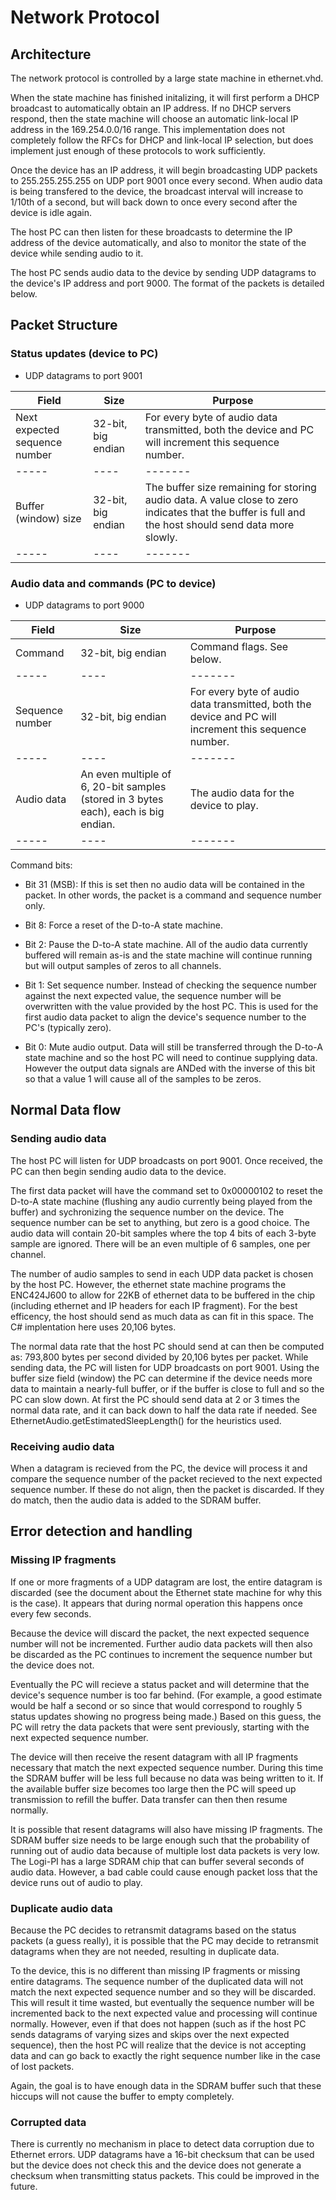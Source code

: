 # Network Protocol

## Architecture

The network protocol is controlled by a large state machine in ethernet.vhd.

When the state machine has finished initalizing, it will first perform a
DHCP broadcast to automatically obtain an IP address.  If no DHCP servers
respond, then the state machine will choose an automatic link-local IP
address in the 169.254.0.0/16 range.  This implementation does not completely
follow the RFCs for DHCP and link-local IP selection, but does implement
just enough of these protocols to work sufficiently.

Once the device has an IP address, it will begin broadcasting UDP packets
to 255.255.255.255 on UDP port 9001 once every second.  When audio data
is being transfered to the device, the broadcast interval will increase
to 1/10th of a second, but will back down to once every second after
the device is idle again.

The host PC can then listen for these broadcasts to determine the IP address
of the device automatically, and also to monitor the state of the device
while sending audio to it.

The host PC sends audio data to the device by sending UDP datagrams to
the device's IP address and port 9000.  The format of the packets is
detailed below.


## Packet Structure

### Status updates (device to PC)

* UDP datagrams to port 9001

| Field | Size | Purpose |
| ----- | ---- | ------- |
| Next expected sequence number | 32-bit, big endian | For every byte of audio data transmitted, both the device and PC will increment this sequence number. |
| ----- | ---- | ------- |
| Buffer (window) size | 32-bit, big endian | The buffer size remaining for storing audio data. A value close to zero indicates that the buffer is full and the host should send data more slowly. |
| ----- | ---- | ------- |


### Audio data and commands (PC to device)

* UDP datagrams to port 9000

| Field | Size | Purpose |
| ----- | ---- | ------- |
| Command | 32-bit, big endian | Command flags.  See below.
| ----- | ---- | ------- |
| Sequence number | 32-bit, big endian | For every byte of audio data transmitted, both the device and PC will increment this sequence number. |
| ----- | ---- | ------- |
| Audio data | An even multiple of 6, 20-bit samples (stored in 3 bytes each), each is big endian. | The audio data for the device to play. |
| ----- | ---- | ------- |

Command bits:

* Bit 31 (MSB): If this is set then no audio data will be contained in the
  packet.  In other words, the packet is a command and sequence number only.

* Bit 8: Force a reset of the D-to-A state machine.

* Bit 2: Pause the D-to-A state machine.  All of the audio data currently
  buffered will remain as-is and the state machine will continue running
  but will output samples of zeros to all channels.

* Bit 1: Set sequence number. Instead of checking the sequence number
  against the next expected value, the sequence number will be overwritten
  with the value provided by the host PC.  This is used for the first audio   data packet to align the device's sequence number to the PC's (typically
  zero).

* Bit 0: Mute audio output.  Data will still be transferred through the
  D-to-A state machine and so the host PC will need to continue supplying
  data.  However the output data signals are ANDed with the inverse of this
  bit so that a value 1 will cause all of the samples to be zeros.


## Normal Data flow

### Sending audio data

The host PC will listen for UDP broadcasts on port 9001.  Once received, the
PC can then begin sending audio data to the device.

The first data packet will have the command set to 0x00000102 to reset the
D-to-A state machine (flushing any audio currently being played from the
buffer) and sychronizing the sequence number on the device.  The sequence
number can be set to anything, but zero is a good choice.  The audio data
will contain 20-bit samples where the top 4 bits of each 3-byte sample are
ignored.  There will be an even multiple of 6 samples, one per channel.

The number of audio samples to send in each UDP data packet is chosen by
the host PC.  However, the ethernet state machine programs the ENC424J600
to allow for 22KB of ethernet data to be buffered in the chip (including
ethernet and IP headers for each IP fragment).  For the best efficency,
the host should send as much data as can fit in this space.  The C#
implentation here uses 20,106 bytes.

The normal data rate that the host PC should send at can then be computed
as: 793,800 bytes per second divided by 20,106 bytes per packet. While
sending data, the PC will listen for UDP broadcasts on port 9001.  Using
the buffer size field (window) the PC can determine if the device needs
more data to maintain a nearly-full buffer, or if the buffer is close to
full and so the PC can slow down.  At first the PC should send data at
2 or 3 times the normal data rate, and it can back down to half the data
rate if needed.  See EthernetAudio.getEstimatedSleepLength() for the
heuristics used.

### Receiving audio data

When a datagram is recieved from the PC, the device will process it and
compare the sequence number of the packet recieved to the next expected
sequence number.  If these do not align, then the packet is discarded.
If they do match, then the audio data is added to the SDRAM buffer.


## Error detection and handling

### Missing IP fragments

If one or more fragments of a UDP datagram are lost, the entire datagram
is discarded (see the document about the Ethernet state machine for why
this is the case).  It appears that during normal operation this happens
once every few seconds.

Because the device will discard the packet, the next expected sequence
number will not be incremented.  Further audio data packets will then
also be discarded as the PC continues to increment the sequence number
but the device does not.

Eventually the PC will recieve a status packet and will determine that
the device's sequence number is too far behind.  (For example, a good
estimate would be half a second or so since that would correspond to
roughly 5 status updates showing no progress being made.)  Based on this
guess, the PC will retry the data packets that were sent previously,
starting with the next expected sequence number.

The device will then receive the resent datagram with all IP fragments
necessary that match the next expected sequence number.  During this
time the SDRAM buffer will be less full because no data was being
written to it.  If the available buffer size becomes too large then
the PC will speed up transmission to refill the buffer.  Data transfer
can then then resume normally.

It is possible that resent datagrams will also have missing IP
fragments.  The SDRAM buffer size needs to be large enough such that
the probability of running out of audio data because of multiple
lost data packets is very low.  The Logi-PI has a large SDRAM chip
that can buffer several seconds of audio data.  However, a bad cable
could cause enough packet loss that the device runs out of audio to
play.


### Duplicate audio data

Because the PC decides to retransmit datagrams based on the status
packets (a guess really), it is possible that the PC may decide to
retransmit datagrams when they are not needed, resulting in duplicate
data.

To the device, this is no different than missing IP fragments or missing
entire datagrams.  The sequence number of the duplicated data will not
match the next expected sequence number and so they will be discarded.
This will result it time wasted, but eventually the sequence number
will be incremented back to the next expected value and processing
will continue normally.  However, even if that does not happen (such
as if the host PC sends datagrams of varying sizes and skips over the
next expected sequence), then the host PC will realize that the device
is not accepting data and can go back to exactly the right sequence
number like in the case of lost packets.

Again, the goal is to have enough data in the SDRAM buffer such that
these hiccups will not cause the buffer to empty completely.


### Corrupted data

There is currently no mechanism in place to detect data corruption
due to Ethernet errors.  UDP datagrams have a 16-bit checksum that can
be used but the device does not check this and the device does not
generate a checksum when transmitting status packets.  This could be
improved in the future.
